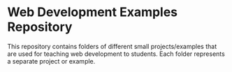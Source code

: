 # Web Development Examples Repository

This repository contains folders of different small projects/examples that are used for teaching web development to students. Each folder represents a separate project or example.

